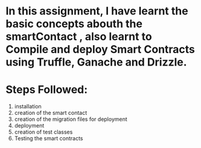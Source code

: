 # In this assignment, I have learnt the basic concepts abouth the smartContact , also learnt to Compile and deploy Smart Contracts using Truffle, Ganache and Drizzle.

# Steps Followed:
1. installation 
2. creation of the smart contact
3. creation of the migration files for deployment
4. deployment
5. creation of test classes
6. Testing the smart contracts


